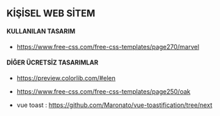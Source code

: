 ## KİŞİSEL WEB SİTEM
#### KULLANILAN TASARIM
- https://www.free-css.com/free-css-templates/page270/marvel

#### DİĞER ÜCRETSİZ TASARIMLAR
- https://preview.colorlib.com/#elen
- https://www.free-css.com/free-css-templates/page250/oak


- vue toast : https://github.com/Maronato/vue-toastification/tree/next